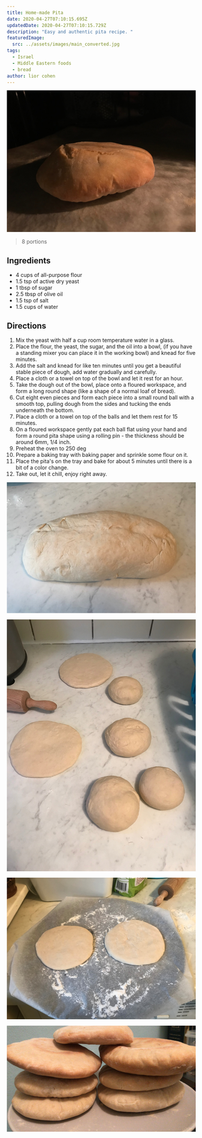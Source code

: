 ```yaml
---
title: Home-made Pita
date: 2020-04-27T07:10:15.695Z
updatedDate: 2020-04-27T07:10:15.729Z
description: "Easy and authentic pita recipe. "
featuredImage:
  src: ../assets/images/main_converted.jpg
tags:
  - Israel
  - Middle Eastern foods
  - bread
author: lior cohen
---
```

![pita](../assets/images/main_converted.jpg "baked pita")

> 8 portions

## Ingredients

* 4 cups of all-purpose flour
* 1.5 tsp of active dry yeast
* 1 tbsp of sugar
* 2.5 tbsp of olive oil
* 1.5 tsp of salt
* 1.5 cups of water

## Directions

1. Mix the yeast with half a cup room temperature water in a glass.
2. Place the flour, the yeast, the sugar, and the oil into a bowl, (if you have a standing mixer you can place it in the working bowl) and knead for five minutes.
3. Add the salt and knead for like ten minutes until you get a beautiful stable piece of dough, add water gradually and carefully.
4. Place a cloth or a towel on top of the bowl and let it rest for an hour.
5. Take the dough out of the bowl, place onto a floured workspace, and form a long round shape (like a shape of a normal loaf of bread).
6. Cut eight even pieces and form each piece into a small round ball with a smooth top, pulling dough from the sides and tucking the ends underneath the bottom.
7. Place a cloth or a towel on top of the balls and let them rest for 15 minutes.
8. On a floured workspace gently pat each ball flat using your hand and form a round pita shape using a rolling pin - the thickness should be around 6mm, 1/4 inch.
9. Preheat the oven to 250 deg
10. Prepare a baking tray with baking paper and sprinkle some flour on it.
11. Place the pita's on the tray and bake for about 5 minutes until there is a bit of a color change.
12. Take out, let it chill, enjoy right away.

![dough](../assets/images/dough_converted.jpg "dough")

![pita balls](../assets/images/both_converted.jpg "pita balls")

![two unbaked pitas](../assets/images/ontray_converted.jpg "two unbaked pitas")

![pitas](../assets/images/pitot_converted.jpg "pitas")